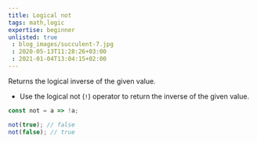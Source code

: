 ```yaml
---
title: Logical not
tags: math,logic
expertise: beginner
unlisted: true
 : blog_images/succulent-7.jpg
 : 2020-05-13T11:28:26+03:00
 : 2021-01-04T13:04:15+02:00
---
```


Returns the logical inverse of the given value.

- Use the logical not (`!`) operator to return the inverse of the given value.

```js
const not = a => !a;
```

```js
not(true); // false
not(false); // true
```
